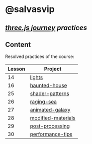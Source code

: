 # @salvasvip
## _[three.js journey](https://threejs-journey.com/) practices_

## Content

Resolved practices of the course:

| Lesson | Project |
|--------| ------ |
| 14     | [lights](https://salvasvip.github.io/threeJS-journey-practices/14-lights/dist/index.html) |
| 16     | [haunted-house](https://salvasvip.github.io/threeJS-journey-practices/16-haunted-house/dist/index.html) |
| 25     | [shader-patterns](https://salvasvip.github.io/threeJS-journey-practices/25-shader-patterns/dist/index.html) |
| 26     | [raging-sea](https://salvasvip.github.io/threeJS-journey-practices/26-raging-sea/dist/index.html) |
| 27     | [animated-galaxy](https://salvasvip.github.io/threeJS-journey-practices/27-animated-galaxy/dist/index.html) |
| 28     | [modified-materials](https://salvasvip.github.io/threeJS-journey-practices/28-modified-materials/dist/index.html) |
| 29     | [post-processing](https://salvasvip.github.io/threeJS-journey-practices/29-post-processing/dist/index.html) |
| 30     | [performance-tips](https://salvasvip.github.io/threeJS-journey-practices/30-performance-tips/dist/index.html) |
